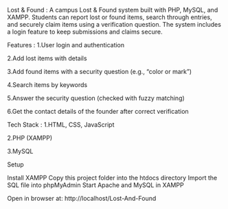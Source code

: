 Lost & Found :
A campus Lost & Found system built with PHP, MySQL, and XAMPP. Students can report lost or found items, search through entries, and securely claim items using a verification question. The system includes a login feature to keep submissions and claims secure.

Features :
1.User login and authentication

2.Add lost items with details

3.Add found items with a security question (e.g., “color or mark”)

4.Search items by keywords

5.Answer the security question (checked with fuzzy matching)

6.Get the contact details of the founder after correct verification

Tech Stack :
1.HTML, CSS, JavaScript

2.PHP (XAMPP)

3.MySQL

Setup

Install XAMPP
Copy this project folder into the htdocs directory
Import the SQL file into phpMyAdmin
Start Apache and MySQL in XAMPP

Open in browser at:
http://localhost/Lost-And-Found

